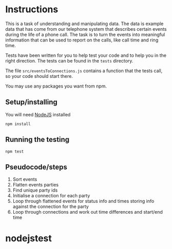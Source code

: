 # Instructions

This is a task of understanding and manipulating data. The data is example data that has come from our telephone system that describes certain events during the life of a phone call. The task is to turn the events into meaningful information that can be used to report on the calls, like call time and ring time.

Tests have been written for you to help test your code and to help you in the right direction. The tests can be found in the `tests` directory.

The file `src/eventsToConnections.js` contains a function that the tests call, so your code should start there.

You may use any packages you want from npm.

## Setup/installing

You will need [NodeJS](https://nodejs.org/en/) installed

```
npm install
```

## Running the testing

```
npm test
```

## Pseudocode/steps

1. Sort events
2. Flatten events parties
3. Find unique party ids
4. Initialise a connection for each party
5. Loop through flattened events for status info and times storing info against the connection for the party
6. Loop through connections and work out time differences and start/end time
# nodejstest
